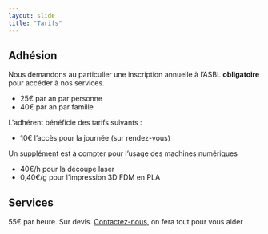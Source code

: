 ```yaml
---
layout: slide
title: "Tarifs"
---
```



## Adhésion

Nous demandons au particulier une inscription annuelle à l’ASBL **obligatoire** pour accéder à nos services.
- 25€ par an par personne
- 40€ par an par famille

L'adhérent bénéficie des tarifs suivants :
- 10€ l’accès pour la journée (sur rendez-vous)


Un supplément est à compter pour l’usage des machines numériques
- 40€/h pour la découpe laser
- 0,40€/g pour l’impression 3D FDM en PLA

## Services

55€ par heure. Sur devis. [Contactez-nous](mailto:contact@openfab.be), on fera tout pour vous aider
